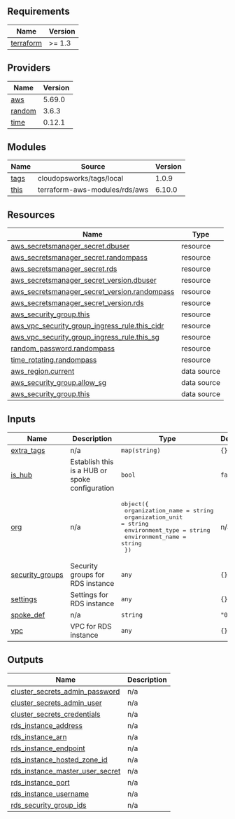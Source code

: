 ## Requirements

| Name | Version |
|------|---------|
| <a name="requirement_terraform"></a> [terraform](#requirement\_terraform) | >= 1.3 |

## Providers

| Name | Version |
|------|---------|
| <a name="provider_aws"></a> [aws](#provider\_aws) | 5.69.0 |
| <a name="provider_random"></a> [random](#provider\_random) | 3.6.3 |
| <a name="provider_time"></a> [time](#provider\_time) | 0.12.1 |

## Modules

| Name | Source | Version |
|------|--------|---------|
| <a name="module_tags"></a> [tags](#module\_tags) | cloudopsworks/tags/local | 1.0.9 |
| <a name="module_this"></a> [this](#module\_this) | terraform-aws-modules/rds/aws | 6.10.0 |

## Resources

| Name | Type |
|------|------|
| [aws_secretsmanager_secret.dbuser](https://registry.terraform.io/providers/hashicorp/aws/latest/docs/resources/secretsmanager_secret) | resource |
| [aws_secretsmanager_secret.randompass](https://registry.terraform.io/providers/hashicorp/aws/latest/docs/resources/secretsmanager_secret) | resource |
| [aws_secretsmanager_secret.rds](https://registry.terraform.io/providers/hashicorp/aws/latest/docs/resources/secretsmanager_secret) | resource |
| [aws_secretsmanager_secret_version.dbuser](https://registry.terraform.io/providers/hashicorp/aws/latest/docs/resources/secretsmanager_secret_version) | resource |
| [aws_secretsmanager_secret_version.randompass](https://registry.terraform.io/providers/hashicorp/aws/latest/docs/resources/secretsmanager_secret_version) | resource |
| [aws_secretsmanager_secret_version.rds](https://registry.terraform.io/providers/hashicorp/aws/latest/docs/resources/secretsmanager_secret_version) | resource |
| [aws_security_group.this](https://registry.terraform.io/providers/hashicorp/aws/latest/docs/resources/security_group) | resource |
| [aws_vpc_security_group_ingress_rule.this_cidr](https://registry.terraform.io/providers/hashicorp/aws/latest/docs/resources/vpc_security_group_ingress_rule) | resource |
| [aws_vpc_security_group_ingress_rule.this_sg](https://registry.terraform.io/providers/hashicorp/aws/latest/docs/resources/vpc_security_group_ingress_rule) | resource |
| [random_password.randompass](https://registry.terraform.io/providers/hashicorp/random/latest/docs/resources/password) | resource |
| [time_rotating.randompass](https://registry.terraform.io/providers/hashicorp/time/latest/docs/resources/rotating) | resource |
| [aws_region.current](https://registry.terraform.io/providers/hashicorp/aws/latest/docs/data-sources/region) | data source |
| [aws_security_group.allow_sg](https://registry.terraform.io/providers/hashicorp/aws/latest/docs/data-sources/security_group) | data source |
| [aws_security_group.this](https://registry.terraform.io/providers/hashicorp/aws/latest/docs/data-sources/security_group) | data source |

## Inputs

| Name | Description | Type | Default | Required |
|------|-------------|------|---------|:--------:|
| <a name="input_extra_tags"></a> [extra\_tags](#input\_extra\_tags) | n/a | `map(string)` | `{}` | no |
| <a name="input_is_hub"></a> [is\_hub](#input\_is\_hub) | Establish this is a HUB or spoke configuration | `bool` | `false` | no |
| <a name="input_org"></a> [org](#input\_org) | n/a | <pre>object({<br/>    organization_name = string<br/>    organization_unit = string<br/>    environment_type  = string<br/>    environment_name  = string<br/>  })</pre> | n/a | yes |
| <a name="input_security_groups"></a> [security\_groups](#input\_security\_groups) | Security groups for RDS instance | `any` | `{}` | no |
| <a name="input_settings"></a> [settings](#input\_settings) | Settings for RDS instance | `any` | `{}` | no |
| <a name="input_spoke_def"></a> [spoke\_def](#input\_spoke\_def) | n/a | `string` | `"001"` | no |
| <a name="input_vpc"></a> [vpc](#input\_vpc) | VPC for RDS instance | `any` | `{}` | no |

## Outputs

| Name | Description |
|------|-------------|
| <a name="output_cluster_secrets_admin_password"></a> [cluster\_secrets\_admin\_password](#output\_cluster\_secrets\_admin\_password) | n/a |
| <a name="output_cluster_secrets_admin_user"></a> [cluster\_secrets\_admin\_user](#output\_cluster\_secrets\_admin\_user) | n/a |
| <a name="output_cluster_secrets_credentials"></a> [cluster\_secrets\_credentials](#output\_cluster\_secrets\_credentials) | n/a |
| <a name="output_rds_instance_address"></a> [rds\_instance\_address](#output\_rds\_instance\_address) | n/a |
| <a name="output_rds_instance_arn"></a> [rds\_instance\_arn](#output\_rds\_instance\_arn) | n/a |
| <a name="output_rds_instance_endpoint"></a> [rds\_instance\_endpoint](#output\_rds\_instance\_endpoint) | n/a |
| <a name="output_rds_instance_hosted_zone_id"></a> [rds\_instance\_hosted\_zone\_id](#output\_rds\_instance\_hosted\_zone\_id) | n/a |
| <a name="output_rds_instance_master_user_secret"></a> [rds\_instance\_master\_user\_secret](#output\_rds\_instance\_master\_user\_secret) | n/a |
| <a name="output_rds_instance_port"></a> [rds\_instance\_port](#output\_rds\_instance\_port) | n/a |
| <a name="output_rds_instance_username"></a> [rds\_instance\_username](#output\_rds\_instance\_username) | n/a |
| <a name="output_rds_security_group_ids"></a> [rds\_security\_group\_ids](#output\_rds\_security\_group\_ids) | n/a |
